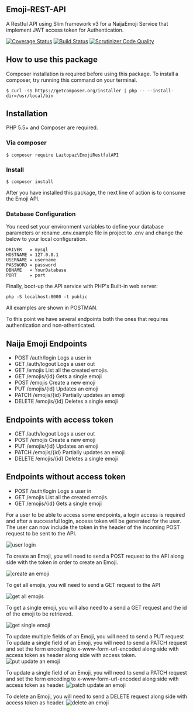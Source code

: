 
## Emoji-REST-API
A Restful API using Slim framework v3 for a NaijaEmoji Service that implement JWT access token for Authentication.

[![Coverage Status](https://coveralls.io/repos/github/andela-tolotin/Emoji-REST-API/badge.svg?branch=master)](https://coveralls.io/github/andela-tolotin/Emoji-REST-API?branch=master) [![Build Status](https://travis-ci.org/andela-tolotin/Emoji-REST-API.svg?branch=master)](https://travis-ci.org/andela-tolotin/Emoji-REST-API) [![Scrutinizer Code Quality](https://scrutinizer-ci.com/g/andela-tolotin/Emoji-REST-API/badges/quality-score.png?b=master)](https://scrutinizer-ci.com/g/andela-tolotin/Emoji-REST-API/?branch=master)

## How to use this package

Composer installation is required before using this package. To install a composer, try running this command on your terminal.

    $ curl -sS https://getcomposer.org/installer | php -- --install-dir=/usr/local/bin

## Installation
PHP 5.5+ and Composer are required.

### Via composer

    $ composer require Laztopaz\EmojiRestfulAPI
### Install

    $ composer install 
After you have installed this package,  the next line of  action is to consume the Emoji API.

### Database Configuration
You need set your environment variables to define your database parameters or rename .env.example file in project to .env and change the below to your local configuration.

    DRIVER   = mysql
    HOSTNAME = 127.0.0.1
    USERNAME = username
    PASSWORD = password
    DBNAME   = YourDatabase
    PORT     = port

Finally, boot-up the API service with PHP's Built-in web server:

    php -S localhost:8000 -t public

All examples are shown in POSTMAN.

To this point we have several endpoints both the ones that requires authentication and non-athenticated.

## Naija Emoji Endpoints

- POST /auth/login                                           Logs a user in
- GET /auth/logout                                           Logs a user out
- GET /emojis                                                List all the created emojis.
- GET /emojis/{id}                                           Gets a single emoji 
- POST /emojis                                               Create a new emoji
- PUT /emojis/{id}                                           Updates an emoji
- PATCH /emojis/{id}                                         Partially updates an emoji
- DELETE /emojis/{id}                                        Deletes a single emoji

## Endpoints with access token

- GET /auth/logout                                           Logs a user out
- POST /emojis                                               Create a new emoji
- PUT /emojis/{id}                                           Updates an emoji
- PATCH /emojis/{id}                                         Partially updates an emoji
- DELETE /emojis/{id}                                        Deletes a single emoji

## Endpoints without  access token

- POST /auth/login                                           Logs a user in
- GET /emojis                                                List all the created emojis.
- GET /emojis/{id}                                           Gets a single emoji 


For a user to be able to access some endpoints, a login access is required and after  a successful login, access token will be generated for the user. The user can now include the token in the header of the incoming POST request to be sent to the API.

![user login ](https://github.com/andela-tolotin/Emoji-REST-API/blob/master/screenshots/login.png)

To create an Emoji, you will need to send a POST request to the API along side with the token in order to create an Emoji.

![create an emoji](https://github.com/andela-tolotin/Emoji-REST-API/blob/master/screenshots/createemoji.png)

To get all emojis, you will need to send a GET request to the API

![get all emojis](https://github.com/andela-tolotin/Emoji-REST-API/blob/master/screenshots/getallemojis.png)

To get a single emoji, you will also need to a send a GET request and the id of the emoji to be retrieved.

![get single emoji](https://github.com/andela-tolotin/Emoji-REST-API/blob/master/screenshots/getsingleemoji.png)

To update multiple fields of an Emoji, you will need to send a PUT request 
To update a single field of an Emoji, you will need to send a PATCH request and set the form encoding to x-www-form-url-encoded along side with access token as header along side with access token.
![put update an emoji](https://github.com/andela-tolotin/Emoji-REST-API/blob/master/screenshots/putupdateeemoji.png)

To update a single field of an Emoji, you will need to send a PATCH request and set the form encoding to x-www-form-url-encoded along side with access token as header.
![patch update an emoji](https://github.com/andela-tolotin/Emoji-REST-API/blob/master/screenshots/patchupdateeemoji.png)


To delete an Emoji, you will need to send a DELETE request along side with access token as header.
![delete an emoji](https://github.com/andela-tolotin/Emoji-REST-API/blob/master/screenshots/deleteemoji.png)







